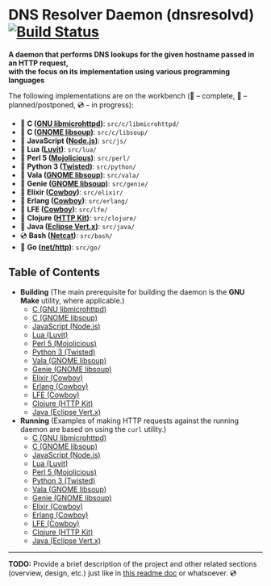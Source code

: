 # DNS Resolver Daemon (dnsresolvd) [![Build Status](https://travis-ci.org/rgolubtsov/dnsresolvd-multilang.svg?branch=master)](https://travis-ci.org/rgolubtsov/dnsresolvd-multilang)

**A daemon that performs DNS lookups for the given hostname passed in an HTTP request,
<br />with the focus on its implementation using various programming languages**

The following implementations are on the workbench (:small_blue_diamond: &ndash; complete, :small_orange_diamond: &ndash; planned/postponed, :cd: &ndash; in progress):

* :small_blue_diamond: **C ([GNU libmicrohttpd](https://gnu.org/software/libmicrohttpd "GNU libmicrohttpd"))**: `src/c/libmicrohttpd/`
* :small_blue_diamond: **C ([GNOME libsoup](https://developer.gnome.org/libsoup "GNOME libsoup"))**: `src/c/libsoup/`
* :small_blue_diamond: **JavaScript ([Node.js](https://nodejs.org "Node.js"))**: `src/js/`
* :small_blue_diamond: **Lua ([Luvit](https://luvit.io "Luvit"))**: `src/lua/`
* :small_blue_diamond: **Perl 5 ([Mojolicious](http://mojolicious.org "Mojolicious"))**: `src/perl/`
* :small_blue_diamond: **Python 3 ([Twisted](http://twistedmatrix.com "Twisted"))**: `src/python/`
* :small_blue_diamond: **Vala ([GNOME libsoup](https://valadoc.org/libsoup-2.4/index.html "GNOME libsoup"))**: `src/vala/`
* :small_blue_diamond: **Genie ([GNOME libsoup](https://valadoc.org/libsoup-2.4/index.html "GNOME libsoup"))**: `src/genie/`
* :small_blue_diamond: **Elixir ([Cowboy](https://ninenines.eu "Cowboy"))**: `src/elixir/`
* :small_blue_diamond: **Erlang ([Cowboy](https://ninenines.eu "Cowboy"))**: `src/erlang/`
* :small_blue_diamond: **LFE ([Cowboy](https://ninenines.eu "Cowboy"))**: `src/lfe/`
* :small_blue_diamond: **Clojure ([HTTP Kit](http://http-kit.org "HTTP Kit"))**: `src/clojure/`
* :small_blue_diamond: **Java ([Eclipse Vert.x](http://vertx.io "Eclipse Vert.x"))**: `src/java/`
* :cd: **Bash ([Netcat](http://nc110.sourceforge.net "Netcat: the TCP/IP swiss army"))**: `src/bash/`
* :small_orange_diamond: **Go ([net/http](https://golang.org/pkg/net/http/ "Package http"))**: `src/go/`

## Table of Contents

* **Building** (The main prerequisite for building the daemon is the **GNU Make** utility, where applicable.)
  * [C (GNU libmicrohttpd)](https://github.com/rgolubtsov/dnsresolvd-multilang/tree/master/src/c/libmicrohttpd#building)
  * [C (GNOME libsoup)](https://github.com/rgolubtsov/dnsresolvd-multilang/tree/master/src/c/libsoup#building)
  * [JavaScript (Node.js)](https://github.com/rgolubtsov/dnsresolvd-multilang/tree/master/src/js#building)
  * [Lua (Luvit)](https://github.com/rgolubtsov/dnsresolvd-multilang/tree/master/src/lua#building)
  * [Perl 5 (Mojolicious)](https://github.com/rgolubtsov/dnsresolvd-multilang/tree/master/src/perl#building)
  * [Python 3 (Twisted)](https://github.com/rgolubtsov/dnsresolvd-multilang/tree/master/src/python#building)
  * [Vala (GNOME libsoup)](https://github.com/rgolubtsov/dnsresolvd-multilang/tree/master/src/vala#building)
  * [Genie (GNOME libsoup)](https://github.com/rgolubtsov/dnsresolvd-multilang/tree/master/src/genie#building)
  * [Elixir (Cowboy)](https://github.com/rgolubtsov/dnsresolvd-multilang/tree/master/src/elixir#building)
  * [Erlang (Cowboy)](https://github.com/rgolubtsov/dnsresolvd-multilang/tree/master/src/erlang#building)
  * [LFE (Cowboy)](https://github.com/rgolubtsov/dnsresolvd-multilang/tree/master/src/lfe#building)
  * [Clojure (HTTP Kit)](https://github.com/rgolubtsov/dnsresolvd-multilang/tree/master/src/clojure#building)
  * [Java (Eclipse Vert.x)](https://github.com/rgolubtsov/dnsresolvd-multilang/tree/master/src/java#building)
* **Running** (Examples of making HTTP requests against the running daemon are based on using the `curl` utility.)
  * [C (GNU libmicrohttpd)](https://github.com/rgolubtsov/dnsresolvd-multilang/tree/master/src/c/libmicrohttpd#running)
  * [C (GNOME libsoup)](https://github.com/rgolubtsov/dnsresolvd-multilang/tree/master/src/c/libsoup#running)
  * [JavaScript (Node.js)](https://github.com/rgolubtsov/dnsresolvd-multilang/tree/master/src/js#running)
  * [Lua (Luvit)](https://github.com/rgolubtsov/dnsresolvd-multilang/tree/master/src/lua#running)
  * [Perl 5 (Mojolicious)](https://github.com/rgolubtsov/dnsresolvd-multilang/tree/master/src/perl#running)
  * [Python 3 (Twisted)](https://github.com/rgolubtsov/dnsresolvd-multilang/tree/master/src/python#running)
  * [Vala (GNOME libsoup)](https://github.com/rgolubtsov/dnsresolvd-multilang/tree/master/src/vala#running)
  * [Genie (GNOME libsoup)](https://github.com/rgolubtsov/dnsresolvd-multilang/tree/master/src/genie#running)
  * [Elixir (Cowboy)](https://github.com/rgolubtsov/dnsresolvd-multilang/tree/master/src/elixir#running)
  * [Erlang (Cowboy)](https://github.com/rgolubtsov/dnsresolvd-multilang/tree/master/src/erlang#running)
  * [LFE (Cowboy)](https://github.com/rgolubtsov/dnsresolvd-multilang/tree/master/src/lfe#running)
  * [Clojure (HTTP Kit)](https://github.com/rgolubtsov/dnsresolvd-multilang/tree/master/src/clojure#running)
  * [Java (Eclipse Vert.x)](https://github.com/rgolubtsov/dnsresolvd-multilang/tree/master/src/java#running)

---

**TODO:** Provide a brief description of the project and other related sections (overview, design, etc.) just like in [this readme doc](https://github.com/rgolubtsov/virtblkiosim/blob/master/README.md "VIRTual BLocK IO SIMulating (virtblkiosim)") or whatsoever. :cd:
